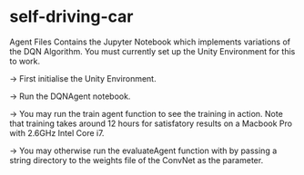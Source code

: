 # self-driving-car
Agent Files Contains the Jupyter Notebook which implements variations of the DQN Algorithm. 
You must currently set up the Unity Environment for this to work. 

-> First initialise the Unity Environment. 

-> Run the DQNAgent notebook. 

-> You may run the train agent function to see the training in action. Note that training takes around 12 hours for satisfatory results on a Macbook Pro with 2.6GHz Intel Core i7. 

-> You may otherwise run the evaluateAgent function with by passing a string directory to the weights file of the ConvNet as the parameter.
